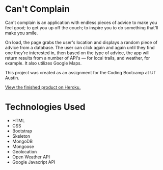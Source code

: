 # Can't Complain

Can't complain is an application with endless pieces of advice to make you feel good; to get you up off the couch; to inspire you to do something that'll make you smile.

On load, the page grabs the user's location and displays a random piece of advice from a database. The user can click again and again until they find one they're interested in, then based on the type of advice, the app will return results from a number of API's — for local trails, and weather, for example. It also utilizes Google Maps.

This project was created as an assignment for the Coding Bootcamp at UT Austin.

<a href="https://aqueous-anchorage-59982.herokuapp.com/">View the finished product on Heroku.</a>

# Technologies Used

- HTML
- CSS
- Bootstrap
- Skeleton
- MongoDB
- Mongoose
- Geolocation
- Open Weather API
- Google Javacript API

